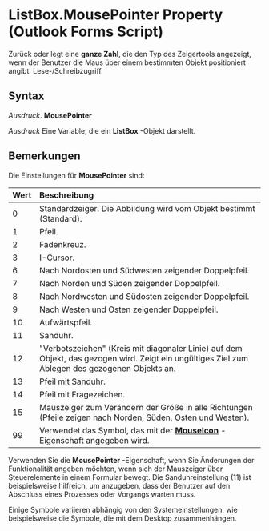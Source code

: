 
# ListBox.MousePointer Property (Outlook Forms Script)

Zurück oder legt eine  **ganze Zahl**, die den Typ des Zeigertools angezeigt, wenn der Benutzer die Maus über einem bestimmten Objekt positioniert angibt. Lese-/Schreibzugriff.


## Syntax

 _Ausdruck_. **MousePointer**

 _Ausdruck_ Eine Variable, die ein **ListBox** -Objekt darstellt.


## Bemerkungen

Die Einstellungen für  **MousePointer** sind:



|**Wert**|**Beschreibung**|
|:-----|:-----|
|0|Standardzeiger. Die Abbildung wird vom Objekt bestimmt (Standard).|
|1|Pfeil.|
|2|Fadenkreuz.|
|3|I-Cursor.|
|6|Nach Nordosten und Südwesten zeigender Doppelpfeil.|
|7|Nach Norden und Süden zeigender Doppelpfeil.|
|8|Nach Nordwesten und Südosten zeigender Doppelpfeil.|
|9|Nach Westen und Osten zeigender Doppelpfeil.|
|10|Aufwärtspfeil.|
|11|Sanduhr.|
|12|"Verbotszeichen" (Kreis mit diagonaler Linie) auf dem Objekt, das gezogen wird. Zeigt ein ungültiges Ziel zum Ablegen des gezogenen Objekts an.|
|13|Pfeil mit Sanduhr.|
|14|Pfeil mit Fragezeichen.|
|15|Mauszeiger zum Verändern der Größe in alle Richtungen (Pfeile zeigen nach Norden, Süden, Osten und Westen).|
|99|Verwendet das Symbol, das mit der  **[MouseIcon](5686f8d5-ea80-4097-1b17-4dc925eec878.md)** -Eigenschaft angegeben wird.|
Verwenden Sie die  **MousePointer** -Eigenschaft, wenn Sie Änderungen der Funktionalität angeben möchten, wenn sich der Mauszeiger über Steuerelemente in einem Formular bewegt. Die Sanduhreinstellung (11) ist beispielsweise hilfreich, um anzugeben, dass der Benutzer auf den Abschluss eines Prozesses oder Vorgangs warten muss.

Einige Symbole variieren abhängig von den Systemeinstellungen, wie beispielsweise die Symbole, die mit dem Desktop zusammenhängen.

